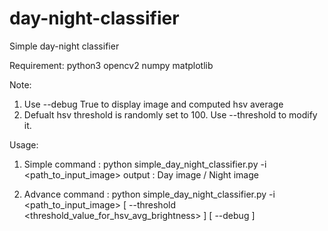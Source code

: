 # day-night-classifier
Simple day-night classifier

Requirement:
python3
opencv2
numpy
matplotlib

Note:
1. Use --debug True to display image and computed hsv average
2. Defualt hsv threshold is randomly set to 100. Use --threshold <value> to modify it.

Usage:
1. Simple
command : python simple_day_night_classifier.py -i <path_to_input_image>
output  : Day image / Night image

2. Advance
command : python simple_day_night_classifier.py -i <path_to_input_image> [ --threshold <threshold_value_for_hsv_avg_brightness> ] [ --debug <True> ]
